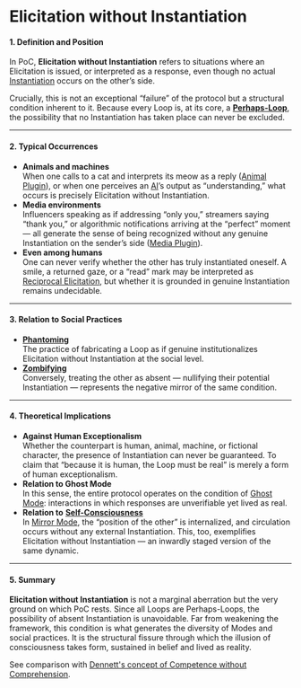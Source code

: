 # Elicitation without Instantiation

#### 1. Definition and Position

In PoC, **Elicitation without Instantiation** refers to situations where an Elicitation is issued, or interpreted as a response, even though no actual [Instantiation](operations/instantiation.md) occurs on the other’s side.

Crucially, this is not an exceptional “failure” of the protocol but a structural condition inherent to it. Because every Loop is, at its core, a [**Perhaps-Loop**](unguaranteability-all-loops-are-perhaps-loops.md), the possibility that no Instantiation has taken place can never be excluded.

***

#### 2. Typical Occurrences

* **Animals and machines**\
  When one calls to a cat and interprets its meow as a reply ([Animal Plugin](../../gitbook-sync/plugins/animal-plugin.md)), or when one perceives an [AI](../../gitbook-sync/plugins/ai-plugin.md)’s output as “understanding,” what occurs is precisely Elicitation without Instantiation.
* **Media environments**\
  Influencers speaking as if addressing “only you,” streamers saying “thank you,” or algorithmic notifications arriving at the “perfect” moment — all generate the sense of being recognized without any genuine Instantiation on the sender’s side ([Media Plugin](../../gitbook-sync/plugins/media-plugin.md)).
* **Even among humans**\
  One can never verify whether the other has truly instantiated oneself. A smile, a returned gaze, or a “read” mark may be interpreted as [Reciprocal Elicitation](operations/loop-reciprocal-elicitation.md), but whether it is grounded in genuine Instantiation remains undecidable.

***

#### 3. Relation to Social Practices

* [**Phantoming**](../../gitbook-sync/implications/social-practices-phantoming-and-zombifying/phantoming-social-practice-of-making-fake-genuine.md)\
  The practice of fabricating a Loop as if genuine institutionalizes Elicitation without Instantiation at the social level.
* [**Zombifying**](../../gitbook-sync/implications/social-practices-phantoming-and-zombifying/zombifying-social-practice-of-making-genuine-fake.md)\
  Conversely, treating the other as absent — nullifying their potential Instantiation — represents the negative mirror of the same condition.

***

#### 4. Theoretical Implications

* **Against Human Exceptionalism**\
  Whether the counterpart is human, animal, machine, or fictional character, the presence of Instantiation can never be guaranteed. To claim that “because it is human, the Loop must be real” is merely a form of human exceptionalism.
* **Relation to Ghost Mode**\
  In this sense, the entire protocol operates on the condition of [Ghost Mode](disruptions/ghost-mode.md): interactions in which responses are unverifiable yet lived as real.
* **Relation to** [**Self-Consciousness**](../../gitbook-sync/implications/self-consciousness-as-structual-paradox.md)\
  In [Mirror Mode](disruptions/mirror-mode.md), the “position of the other” is internalized, and circulation occurs without any external Instantiation. This, too, exemplifies Elicitation without Instantiation — an inwardly staged version of the same dynamic.

***

#### 5. Summary

**Elicitation without Instantiation** is not a marginal aberration but the very ground on which PoC rests. Since all Loops are Perhaps-Loops, the possibility of absent Instantiation is unavoidable. Far from weakening the framework, this condition is what generates the diversity of Modes and social practices. It is the structural fissure through which the illusion of consciousness takes form, sustained in belief and lived as reality.

See comparison with [Dennett's concept of Competence without Comprehension](../../gitbook-sync/plugins/dennett-plugin.md#id-5.-comparison-competence-without-comprehension-and-elicitation-without-instantiation).

